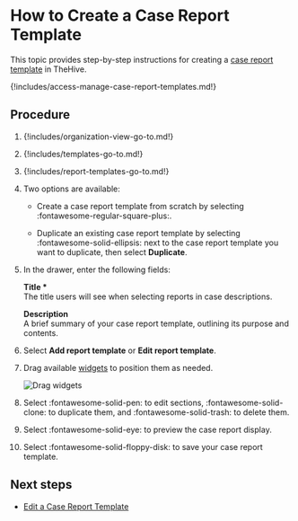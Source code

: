 # How to Create a Case Report Template

This topic provides step-by-step instructions for creating a [case report template](about-case-report-templates.md) in TheHive.

{!includes/access-manage-case-report-templates.md!}

## Procedure

1. {!includes/organization-view-go-to.md!}

2. {!includes/templates-go-to.md!}

3. {!includes/report-templates-go-to.md!}

4. Two options are available:

    * Create a case report template from scratch by selecting :fontawesome-regular-square-plus:.

    * Duplicate an existing case report template by selecting :fontawesome-solid-ellipsis: next to the case report template you want to duplicate, then select **Duplicate**.

5. In the drawer, enter the following fields:

    **Title \***  
    The title users will see when selecting reports in case descriptions.

    **Description**  
    A brief summary of your case report template, outlining its purpose and contents.

6. Select **Add report template** or **Edit report template**. 

7. Drag available [widgets](about-widgets.md) to position them as needed.

    ![Drag widgets](/thehive/images/user-guides/organization/configure-organization/drag-and-drop-widgets.gif)

8. Select :fontawesome-solid-pen: to edit sections, :fontawesome-solid-clone: to duplicate them, and :fontawesome-solid-trash: to delete them.

9. Select :fontawesome-solid-eye: to preview the case report display.

10. Select :fontawesome-solid-floppy-disk: to save your case report template.

## Next steps

* [Edit a Case Report Template](edit-a-case-report-template.md)
